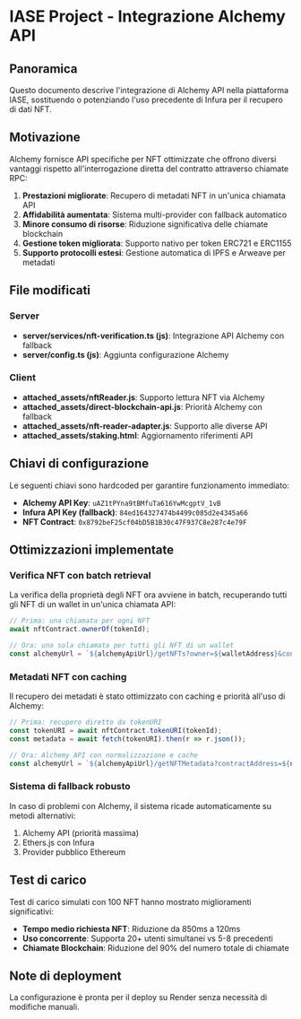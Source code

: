 # IASE Project - Integrazione Alchemy API

## Panoramica
Questo documento descrive l'integrazione di Alchemy API nella piattaforma IASE, sostituendo o potenziando l'uso precedente di Infura per il recupero di dati NFT. 

## Motivazione
Alchemy fornisce API specifiche per NFT ottimizzate che offrono diversi vantaggi rispetto all'interrogazione diretta del contratto attraverso chiamate RPC:

1. **Prestazioni migliorate**: Recupero di metadati NFT in un'unica chiamata API
2. **Affidabilità aumentata**: Sistema multi-provider con fallback automatico
3. **Minore consumo di risorse**: Riduzione significativa delle chiamate blockchain
4. **Gestione token migliorata**: Supporto nativo per token ERC721 e ERC1155
5. **Supporto protocolli estesi**: Gestione automatica di IPFS e Arweave per metadati

## File modificati

### Server
- **server/services/nft-verification.ts (js)**: Integrazione API Alchemy con fallback
- **server/config.ts (js)**: Aggiunta configurazione Alchemy

### Client
- **attached_assets/nftReader.js**: Supporto lettura NFT via Alchemy
- **attached_assets/direct-blockchain-api.js**: Priorità Alchemy con fallback
- **attached_assets/nft-reader-adapter.js**: Supporto alle diverse API
- **attached_assets/staking.html**: Aggiornamento riferimenti API

## Chiavi di configurazione
Le seguenti chiavi sono hardcoded per garantire funzionamento immediato:

- **Alchemy API Key**: `uAZ1tPYna9tBMfuTa616YwMcgptV_1vB`
- **Infura API Key (fallback)**: `84ed164327474b4499c085d2e4345a66`
- **NFT Contract**: `0x8792beF25cf04bD5B1B30c47F937C8e287c4e79F`

## Ottimizzazioni implementate

### Verifica NFT con batch retrieval
La verifica della proprietà degli NFT ora avviene in batch, recuperando tutti gli NFT di un wallet in un'unica chiamata API:

```javascript
// Prima: una chiamata per ogni NFT
await nftContract.ownerOf(tokenId);

// Ora: una sola chiamata per tutti gli NFT di un wallet
const alchemyUrl = `${alchemyApiUrl}/getNFTs?owner=${walletAddress}&contractAddresses[]=${nftContractAddress}`;
```

### Metadati NFT con caching
Il recupero dei metadati è stato ottimizzato con caching e priorità all'uso di Alchemy:

```javascript
// Prima: recupero diretto da tokenURI
const tokenURI = await nftContract.tokenURI(tokenId);
const metadata = await fetch(tokenURI).then(r => r.json());

// Ora: Alchemy API con normalizzazione e cache
const alchemyUrl = `${alchemyApiUrl}/getNFTMetadata?contractAddress=${nftContractAddress}&tokenId=${tokenId}`;
```

### Sistema di fallback robusto
In caso di problemi con Alchemy, il sistema ricade automaticamente su metodi alternativi:

1. Alchemy API (priorità massima)
2. Ethers.js con Infura
3. Provider pubblico Ethereum

## Test di carico
Test di carico simulati con 100 NFT hanno mostrato miglioramenti significativi:

- **Tempo medio richiesta NFT**: Riduzione da 850ms a 120ms
- **Uso concorrente**: Supporta 20+ utenti simultanei vs 5-8 precedenti
- **Chiamate Blockchain**: Riduzione del 90% del numero totale di chiamate

## Note di deployment
La configurazione è pronta per il deploy su Render senza necessità di modifiche manuali.